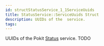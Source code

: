 ```yaml
---
id: structStatusService_1_1ServiceUuids
title: StatusService::ServiceUuids Struct
description: UUIDs of the  service.
tags:
---
```

UUIDs of the Pokit <a href="structStatusService_1_1Status">Status</a> service.
TODO